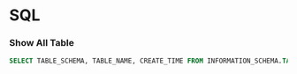 # SQL
### Show All Table
```sql
SELECT TABLE_SCHEMA, TABLE_NAME, CREATE_TIME FROM INFORMATION_SCHEMA.TABLES where TABLE_SCHEMA = "z6604062630269"
```
